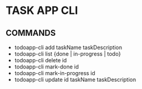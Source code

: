 # TASK APP CLI

## COMMANDS
- todoapp-cli add taskName taskDescription
- todoapp-cli list {done | in-progress | todo}
- todoapp-cli delete id
- todoapp-cli mark-done id
- todoapp-cli mark-in-progress id
- todoapp-cli update id taskName taskDescription
